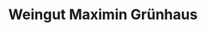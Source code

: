 ---
title: "Weingut Maximin Grünhaus"
url: /mertesdorf/weingut-maximin-gruenhaus/
shop: Spirituosen
---